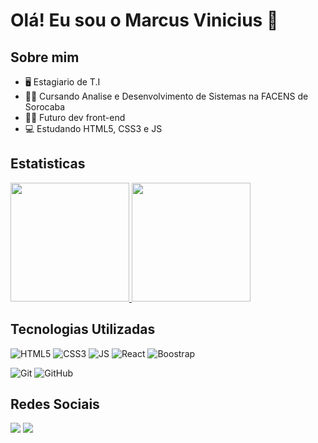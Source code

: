 # Olá! Eu sou o Marcus Vinicius 🤝

## Sobre mim
-  🖥️  Estagiario de T.I
-  👨‍🎓 Cursando Analise e Desenvolvimento de Sistemas na FACENS de Sorocaba
-  👨‍💻 Futuro dev front-end
-  💻 Estudando HTML5, CSS3 e JS


## Estatisticas 

<div style="display: flex; flex-direction: column;">
  <a href="https://github.com/Marcus310">
  <img height="190em" src="https://github-readme-stats-sigma-five.vercel.app/api?username=Marcus310&show_icons=true&theme=tokyonight&include_all_commits=true&count_private=true"/>
  <img height="190em" src="https://github-readme-stats-sigma-five.vercel.app/api/top-langs/?username=Marcus310&layout=compact&langs_count=7&theme=tokyonight"/>
  </a>
</div>

  ## Tecnologias Utilizadas
  
![HTML5](https://img.shields.io/badge/HTML5-E34F26?style=for-the-badge&logo=html5&logoColor=white)
![CSS3](https://img.shields.io/badge/CSS3-1572B6?style=for-the-badge&logo=css3&logoColor=white)
![JS](https://img.shields.io/badge/JavaScript-F7DF1E?style=for-the-badge&logo=javascript&logoColor=black)
![React](https://img.shields.io/badge/React-DD0031?style=for-the-badge&logo=react&logoColor=white)
![Boostrap](https://img.shields.io/badge/Bootstrap-563D7C?style=for-the-badge&logo=bootstrap&logoColor=white)

![Git](https://img.shields.io/badge/git-%23F05033.svg?style=for-the-badge&logo=git&logoColor=white)
![GitHub](https://img.shields.io/badge/github-%23121011.svg?style=for-the-badge&logo=github&logoColor=white)

 
  ## Redes Sociais
  
  <a href="https://www.instagram.com/marcu_uss/" target="_blank"><img src="https://img.shields.io/badge/-Instagram-%23E4405F?style=for-the-badge&logo=instagram&logoColor=white" target="_blank"></a>
  <a href="www.linkedin.com/in/marcus-vinícius-b11675209" target="_blank"><img src="https://img.shields.io/badge/-LinkedIn-%230077B5?style=for-the-badge&logo=linkedin&logoColor=white" target="_blank"></a> 
</div>    
  
  
  
  
  
  
    
    
    
  
  
  
